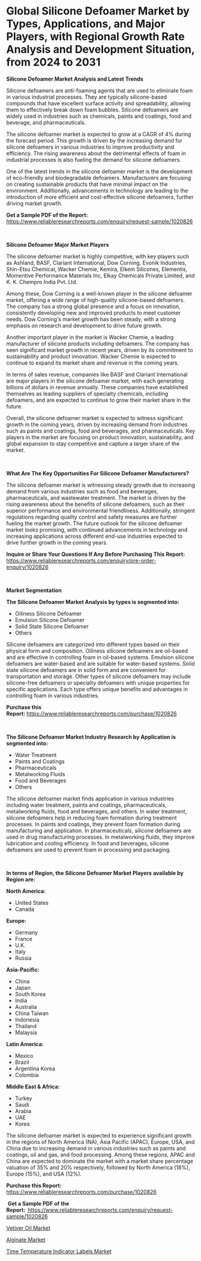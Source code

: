 <p><h1>Global Silicone Defoamer Market by Types, Applications, and Major Players, with Regional Growth Rate Analysis and Development Situation, from 2024 to 2031</h1></p><p><strong>Silicone Defoamer Market Analysis and Latest Trends</strong></p>
<p><p>Silicone defoamers are anti-foaming agents that are used to eliminate foam in various industrial processes. They are typically silicone-based compounds that have excellent surface activity and spreadability, allowing them to effectively break down foam bubbles. Silicone defoamers are widely used in industries such as chemicals, paints and coatings, food and beverage, and pharmaceuticals.</p><p>The silicone defoamer market is expected to grow at a CAGR of 4% during the forecast period. This growth is driven by the increasing demand for silicone defoamers in various industries to improve productivity and efficiency. The rising awareness about the detrimental effects of foam in industrial processes is also fueling the demand for silicone defoamers.</p><p>One of the latest trends in the silicone defoamer market is the development of eco-friendly and biodegradable defoamers. Manufacturers are focusing on creating sustainable products that have minimal impact on the environment. Additionally, advancements in technology are leading to the introduction of more efficient and cost-effective silicone defoamers, further driving market growth.</p></p>
<p><strong>Get a Sample PDF of the Report:&nbsp;</strong> <a href="https://www.reliableresearchreports.com/enquiry/request-sample/1020826">https://www.reliableresearchreports.com/enquiry/request-sample/1020826</a></p>
<p>&nbsp;</p>
<p><strong>Silicone Defoamer Major Market Players</strong></p>
<p><p>The silicone defoamer market is highly competitive, with key players such as Ashland, BASF, Clariant International, Dow Corning, Evonik Industries, Shin-Etsu Chemical, Wacker Chemie, Kemira, Elkem Silicones, Elementis, Momentive Performance Materials Inc, Elkay Chemicals Private Limited, and K. K. Chempro India Pvt. Ltd.</p><p>Among these, Dow Corning is a well-known player in the silicone defoamer market, offering a wide range of high-quality silicone-based defoamers. The company has a strong global presence and a focus on innovation, consistently developing new and improved products to meet customer needs. Dow Corning's market growth has been steady, with a strong emphasis on research and development to drive future growth.</p><p>Another important player in the market is Wacker Chemie, a leading manufacturer of silicone products including defoamers. The company has seen significant market growth in recent years, driven by its commitment to sustainability and product innovation. Wacker Chemie is expected to continue to expand its market share and revenue in the coming years.</p><p>In terms of sales revenue, companies like BASF and Clariant International are major players in the silicone defoamer market, with each generating billions of dollars in revenue annually. These companies have established themselves as leading suppliers of specialty chemicals, including defoamers, and are expected to continue to grow their market share in the future.</p><p>Overall, the silicone defoamer market is expected to witness significant growth in the coming years, driven by increasing demand from industries such as paints and coatings, food and beverages, and pharmaceuticals. Key players in the market are focusing on product innovation, sustainability, and global expansion to stay competitive and capture a larger share of the market.</p></p>
<p>&nbsp;</p>
<p><strong>What Are The Key Opportunities For Silicone Defoamer Manufacturers?</strong></p>
<p><p>The silicone defoamer market is witnessing steady growth due to increasing demand from various industries such as food and beverages, pharmaceuticals, and wastewater treatment. The market is driven by the rising awareness about the benefits of silicone defoamers, such as their superior performance and environmental friendliness. Additionally, stringent regulations regarding quality control and safety measures are further fueling the market growth. The future outlook for the silicone defoamer market looks promising, with continued advancements in technology and increasing applications across different end-use industries expected to drive further growth in the coming years.</p></p>
<p><strong>Inquire or Share Your Questions If Any Before Purchasing This Report:</strong> <a href="https://www.reliableresearchreports.com/enquiry/pre-order-enquiry/1020826">https://www.reliableresearchreports.com/enquiry/pre-order-enquiry/1020826</a></p>
<p>&nbsp;</p>
<p><strong>Market Segmentation</strong></p>
<p><strong>The Silicone Defoamer Market Analysis by types is segmented into:</strong></p>
<p><ul><li>Oiliness Silicone Defoamer</li><li>Emulsion Silicone Defoamer</li><li>Solid State Silicone Defoamer</li><li>Others</li></ul></p>
<p><p>Silicone defoamers are categorized into different types based on their physical form and composition. Oiliness silicone defoamers are oil-based and are effective in controlling foam in oil-based systems. Emulsion silicone defoamers are water-based and are suitable for water-based systems. Solid state silicone defoamers are in solid form and are convenient for transportation and storage. Other types of silicone defoamers may include silicone-free defoamers or specialty defoamers with unique properties for specific applications. Each type offers unique benefits and advantages in controlling foam in various industries.</p></p>
<p><strong>Purchase this Report:&nbsp;</strong><a href="https://www.reliableresearchreports.com/purchase/1020826">https://www.reliableresearchreports.com/purchase/1020826</a></p>
<p>&nbsp;</p>
<p><strong>The Silicone Defoamer Market Industry Research by Application is segmented into:</strong></p>
<p><ul><li>Water Treatment</li><li>Paints and Coatings</li><li>Pharmaceuticals</li><li>Metalworking Fluids</li><li>Food and Beverages</li><li>Others</li></ul></p>
<p><p>The silicone defoamer market finds application in various industries including water treatment, paints and coatings, pharmaceuticals, metalworking fluids, food and beverages, and others. In water treatment, silicone defoamers help in reducing foam formation during treatment processes. In paints and coatings, they prevent foam formation during manufacturing and application. In pharmaceuticals, silicone defoamers are used in drug manufacturing processes. In metalworking fluids, they improve lubrication and cooling efficiency. In food and beverages, silicone defoamers are used to prevent foam in processing and packaging.</p></p>
<p>&nbsp;</p>
<p><strong>In terms of Region, the Silicone Defoamer Market Players available by Region are:</strong></p>
<p>
    <p> <strong> North America: </strong>
        <ul>
            <li>United States</li>
            <li>Canada</li>
        </ul>
        </p> 
    <p> <strong> Europe: </strong>
        <ul>
            <li>Germany</li>
            <li>France</li>
            <li>U.K.</li>
            <li>Italy</li>
            <li>Russia</li>
        </ul>
        </p> 
    <p> <strong> Asia-Pacific: </strong>
        <ul>
            <li>China</li>
            <li>Japan</li>
            <li>South Korea</li>
            <li>India</li>
            <li>Australia</li>
            <li>China Taiwan</li>
            <li>Indonesia</li>
            <li>Thailand</li>
            <li>Malaysia</li>
        </ul>
        </p> 
    <p> <strong> Latin America: </strong>
        <ul>
            <li>Mexico</li>
            <li>Brazil</li>
            <li>Argentina Korea</li>
            <li>Colombia</li>
        </ul>
        </p> 
    <p> <strong> Middle East & Africa: </strong>
        <ul>
            <li>Turkey</li>
            <li>Saudi</li>
            <li>Arabia</li>
            <li>UAE</li>
            <li>Korea</li>
        </ul>
    </p>
    </p>
<p><p>The silicone defoamer market is expected to experience significant growth in the regions of North America (NA), Asia Pacific (APAC), Europe, USA, and China due to increasing demand in various industries such as paints and coatings, oil and gas, and food processing. Among these regions, APAC and China are expected to dominate the market with a market share percentage valuation of 35% and 20% respectively, followed by North America (18%), Europe (15%), and USA (12%).</p></p>
<p><strong>Purchase this Report: </strong><a href="https://www.reliableresearchreports.com/purchase/1020826">https://www.reliableresearchreports.com/purchase/1020826</a></p>
<p>&nbsp;<strong>Get a Sample PDF of the Report:&nbsp;&nbsp;</strong><a href="https://www.reliableresearchreports.com/enquiry/request-sample/1020826">https://www.reliableresearchreports.com/enquiry/request-sample/1020826</a></p>
<p><strong></strong></p>
<p><p><a href="https://github.com/shotows/Market-Research-Report-List-1/blob/main/vetiver-oil-market.md">Vetiver Oil Market</a></p><p><a href="https://github.com/beatblasta/Market-Research-Report-List-2/blob/main/alginate-market.md">Alginate Market</a></p><p><a href="https://github.com/Sinjinluong3e0awx2m195k76/Market-Research-Report-List-1/blob/main/time-temperature-indicator-labels-market.md">Time Temperature Indicator Labels Market</a></p></p>